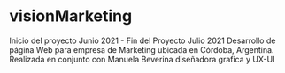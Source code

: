# visionMarketing
Inicio del proyecto Junio 2021 - Fin del Proyecto Julio 2021
Desarrollo de página Web para empresa de Marketing ubicada en Córdoba, Argentina. 
Realizada en conjunto con Manuela Beverina diseñadora grafica y UX-UI
